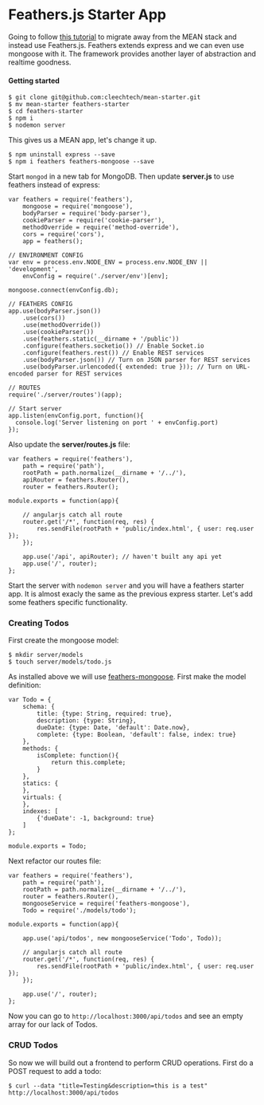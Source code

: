 Feathers.js Starter App
=====

Going to follow [this tutorial](https://medium.com/all-about-feathersjs/from-mongoose-models-to-a-real-time-api-with-feathersjs-ec1cc3fb0a5c) to migrate away from the MEAN stack and instead use Feathers.js. Feathers extends express and we can even use mongoose with it. The framework provides another layer of abstraction and realtime goodness.

#### Getting started
```
$ git clone git@github.com:cleechtech/mean-starter.git
$ mv mean-starter feathers-starter
$ cd feathers-starter
$ npm i
$ nodemon server
```

This gives us a MEAN app, let's change it up.

```
$ npm uninstall express --save
$ npm i feathers feathers-mongoose --save
```

Start `mongod` in a new tab for MongoDB. Then update **server.js** to use feathers instead of express:

```
var feathers = require('feathers'),
	mongoose = require('mongoose'),
	bodyParser = require('body-parser'),
	cookieParser = require('cookie-parser'),
    methodOverride = require('method-override'),
	cors = require('cors'),
	app = feathers();

// ENVIRONMENT CONFIG
var env = process.env.NODE_ENV = process.env.NODE_ENV || 'development',
	envConfig = require('./server/env')[env];

mongoose.connect(envConfig.db);

// FEATHERS CONFIG
app.use(bodyParser.json())
	.use(cors())
	.use(methodOverride())
	.use(cookieParser())
	.use(feathers.static(__dirname + '/public'))
	.configure(feathers.socketio()) // Enable Socket.io
	.configure(feathers.rest()) // Enable REST services
	.use(bodyParser.json()) // Turn on JSON parser for REST services
	.use(bodyParser.urlencoded({ extended: true })); // Turn on URL-encoded parser for REST services
	
// ROUTES
require('./server/routes')(app);

// Start server
app.listen(envConfig.port, function(){
  console.log('Server listening on port ' + envConfig.port)
});
```

Also update the **server/routes.js** file:

```
var feathers = require('feathers'),
	path = require('path'),
	rootPath = path.normalize(__dirname + '/../'),
	apiRouter = feathers.Router(),
	router = feathers.Router();

module.exports = function(app){	

	// angularjs catch all route
	router.get('/*', function(req, res) {
		res.sendFile(rootPath + 'public/index.html', { user: req.user });
	});

	app.use('/api', apiRouter);	// haven't built any api yet
	app.use('/', router);
};
```

Start the server with `nodemon server` and you will have a feathers starter app. It is almost exacly the same as the previous express starter. Let's add some feathers specific functionality.

### Creating Todos

First create the mongoose model:

```
$ mkdir server/models
$ touch server/models/todo.js
```

As installed above we will use [feathers-mongoose](https://github.com/feathersjs/feathers-mongoose). First make the model definition:

```
var Todo = {
    schema: {
        title: {type: String, required: true},
        description: {type: String},
        dueDate: {type: Date, 'default': Date.now},
        complete: {type: Boolean, 'default': false, index: true}
    },
    methods: {
        isComplete: function(){
            return this.complete;
        }
    },
    statics: {
    },
    virtuals: {
    },
    indexes: [
        {'dueDate': -1, background: true}
    ]
};

module.exports = Todo;

```

Next refactor our routes file:

```
var feathers = require('feathers'),
	path = require('path'),
	rootPath = path.normalize(__dirname + '/../'),
	router = feathers.Router(),
	mongooseService = require('feathers-mongoose'),
	Todo = require('./models/todo');

module.exports = function(app){	

	app.use('api/todos', new mongooseService('Todo', Todo));

	// angularjs catch all route
	router.get('/*', function(req, res) {
		res.sendFile(rootPath + 'public/index.html', { user: req.user });
	});

	app.use('/', router);
};
```

Now you can go to `http://localhost:3000/api/todos` and see an empty array for our lack of Todos.

### CRUD Todos

So now we will build out a frontend to perform CRUD operations. First do a POST request to add a todo:

```
$ curl --data "title=Testing&description=this is a test" http://localhost:3000/api/todos
```

